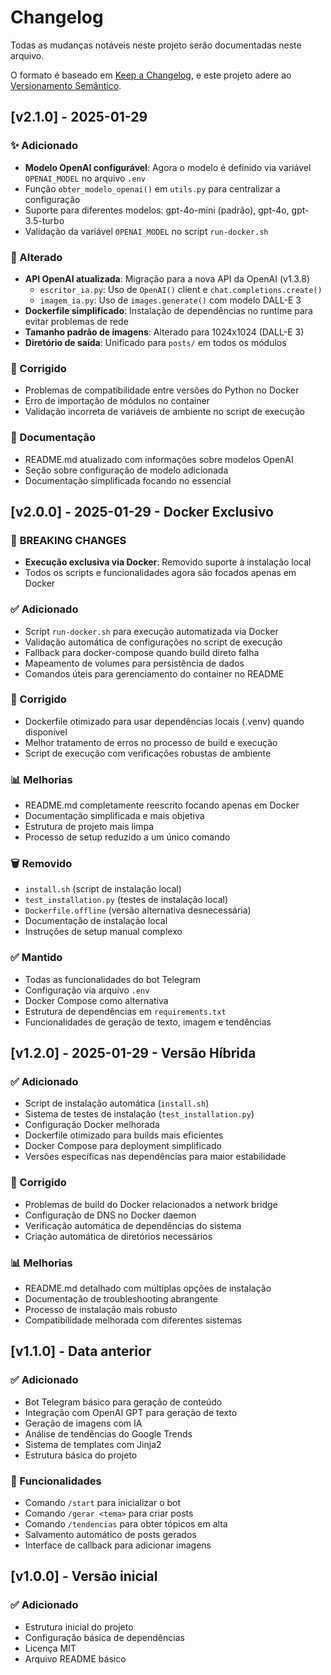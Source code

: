 # Changelog

Todas as mudanças notáveis neste projeto serão documentadas neste arquivo.

O formato é baseado em [Keep a Changelog](https://keepachangelog.com/pt-BR/1.0.0/),
e este projeto adere ao [Versionamento Semântico](https://semver.org/lang/pt-BR/).

## [v2.1.0] - 2025-01-29

### ✨ Adicionado
- **Modelo OpenAI configurável**: Agora o modelo é definido via variável `OPENAI_MODEL` no arquivo `.env`
- Função `obter_modelo_openai()` em `utils.py` para centralizar a configuração
- Suporte para diferentes modelos: gpt-4o-mini (padrão), gpt-4o, gpt-3.5-turbo
- Validação da variável `OPENAI_MODEL` no script `run-docker.sh`

### 🔄 Alterado
- **API OpenAI atualizada**: Migração para a nova API da OpenAI (v1.3.8)
  - `escritor_ia.py`: Uso de `OpenAI()` client e `chat.completions.create()`
  - `imagem_ia.py`: Uso de `images.generate()` com modelo DALL-E 3
- **Dockerfile simplificado**: Instalação de dependências no runtime para evitar problemas de rede
- **Tamanho padrão de imagens**: Alterado para 1024x1024 (DALL-E 3)
- **Diretório de saída**: Unificado para `posts/` em todos os módulos

### 🐛 Corrigido
- Problemas de compatibilidade entre versões do Python no Docker
- Erro de importação de módulos no container
- Validação incorreta de variáveis de ambiente no script de execução

### 📝 Documentação
- README.md atualizado com informações sobre modelos OpenAI
- Seção sobre configuração de modelo adicionada
- Documentação simplificada focando no essencial

## [v2.0.0] - 2025-01-29 - Docker Exclusivo

### 🔄 **BREAKING CHANGES**
- **Execução exclusiva via Docker**: Removido suporte à instalação local
- Todos os scripts e funcionalidades agora são focados apenas em Docker

### ✅ Adicionado
- Script `run-docker.sh` para execução automatizada via Docker
- Validação automática de configurações no script de execução
- Fallback para docker-compose quando build direto falha
- Mapeamento de volumes para persistência de dados
- Comandos úteis para gerenciamento do container no README

### 🔧 Corrigido
- Dockerfile otimizado para usar dependências locais (.venv) quando disponível
- Melhor tratamento de erros no processo de build e execução
- Script de execução com verificações robustas de ambiente

### 📊 Melhorias
- README.md completamente reescrito focando apenas em Docker
- Documentação simplificada e mais objetiva
- Estrutura de projeto mais limpa
- Processo de setup reduzido a um único comando

### 🗑️ Removido
- `install.sh` (script de instalação local)
- `test_installation.py` (testes de instalação local)
- `Dockerfile.offline` (versão alternativa desnecessária)
- Documentação de instalação local
- Instruções de setup manual complexo

### ✅ Mantido
- Todas as funcionalidades do bot Telegram
- Configuração via arquivo `.env`
- Docker Compose como alternativa
- Estrutura de dependências em `requirements.txt`
- Funcionalidades de geração de texto, imagem e tendências

## [v1.2.0] - 2025-01-29 - Versão Híbrida

### ✅ Adicionado
- Script de instalação automática (`install.sh`)
- Sistema de testes de instalação (`test_installation.py`)
- Configuração Docker melhorada
- Dockerfile otimizado para builds mais eficientes
- Docker Compose para deployment simplificado
- Versões específicas nas dependências para maior estabilidade

### 🔧 Corrigido
- Problemas de build do Docker relacionados a network bridge
- Configuração de DNS no Docker daemon
- Verificação automática de dependências do sistema
- Criação automática de diretórios necessários

### 📊 Melhorias
- README.md detalhado com múltiplas opções de instalação
- Documentação de troubleshooting abrangente
- Processo de instalação mais robusto
- Compatibilidade melhorada com diferentes sistemas

## [v1.1.0] - Data anterior

### ✅ Adicionado
- Bot Telegram básico para geração de conteúdo
- Integração com OpenAI GPT para geração de texto
- Geração de imagens com IA
- Análise de tendências do Google Trends
- Sistema de templates com Jinja2
- Estrutura básica do projeto

### 🔧 Funcionalidades
- Comando `/start` para inicializar o bot
- Comando `/gerar <tema>` para criar posts
- Comando `/tendencias` para obter tópicos em alta
- Salvamento automático de posts gerados
- Interface de callback para adicionar imagens

## [v1.0.0] - Versão inicial

### ✅ Adicionado
- Estrutura inicial do projeto
- Configuração básica de dependências
- Licença MIT
- Arquivo README básico 